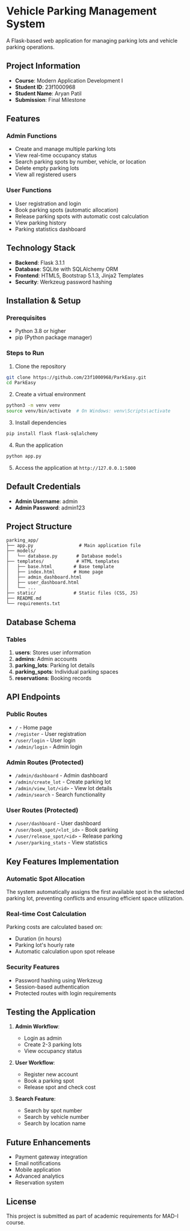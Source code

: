# Vehicle Parking Management System

A Flask-based web application for managing parking lots and vehicle parking operations.

## Project Information
- **Course**: Modern Application Development I
- **Student ID**: 23f1000968
- **Student Name**: Aryan Patil
- **Submission**: Final Milestone

## Features

### Admin Functions
- Create and manage multiple parking lots
- View real-time occupancy status
- Search parking spots by number, vehicle, or location
- Delete empty parking lots
- View all registered users

### User Functions
- User registration and login
- Book parking spots (automatic allocation)
- Release parking spots with automatic cost calculation
- View parking history
- Parking statistics dashboard

## Technology Stack
- **Backend**: Flask 3.1.1
- **Database**: SQLite with SQLAlchemy ORM
- **Frontend**: HTML5, Bootstrap 5.1.3, Jinja2 Templates
- **Security**: Werkzeug password hashing

## Installation & Setup

### Prerequisites
- Python 3.8 or higher
- pip (Python package manager)

### Steps to Run

1. Clone the repository
```bash
git clone https://github.com/23f1000968/ParkEasy.git
cd ParkEasy
```

2. Create a virtual environment
```bash
python3 -m venv venv
source venv/bin/activate  # On Windows: venv\Scripts\activate
```

3. Install dependencies
```bash
pip install flask flask-sqlalchemy
```

4. Run the application
```bash
python app.py
```

5. Access the application at `http://127.0.0.1:5000`

## Default Credentials
- **Admin Username**: admin
- **Admin Password**: admin123

## Project Structure
```
parking_app/
├── app.py                 # Main application file
├── models/
│   └── database.py       # Database models
├── templates/            # HTML templates
│   ├── base.html        # Base template
│   ├── index.html       # Home page
│   ├── admin_dashboard.html
│   ├── user_dashboard.html
│   └── ...
├── static/              # Static files (CSS, JS)
├── README.md
└── requirements.txt
```

## Database Schema

### Tables
1. **users**: Stores user information
2. **admins**: Admin accounts
3. **parking_lots**: Parking lot details
4. **parking_spots**: Individual parking spaces
5. **reservations**: Booking records

## API Endpoints

### Public Routes
- `/` - Home page
- `/register` - User registration
- `/user/login` - User login
- `/admin/login` - Admin login

### Admin Routes (Protected)
- `/admin/dashboard` - Admin dashboard
- `/admin/create_lot` - Create parking lot
- `/admin/view_lot/<id>` - View lot details
- `/admin/search` - Search functionality

### User Routes (Protected)
- `/user/dashboard` - User dashboard
- `/user/book_spot/<lot_id>` - Book parking
- `/user/release_spot/<id>` - Release parking
- `/user/parking_stats` - View statistics

## Key Features Implementation

### Automatic Spot Allocation
The system automatically assigns the first available spot in the selected parking lot, preventing conflicts and ensuring efficient space utilization.

### Real-time Cost Calculation
Parking costs are calculated based on:
- Duration (in hours)
- Parking lot's hourly rate
- Automatic calculation upon spot release

### Security Features
- Password hashing using Werkzeug
- Session-based authentication
- Protected routes with login requirements

## Testing the Application

1. **Admin Workflow**:
   - Login as admin
   - Create 2-3 parking lots
   - View occupancy status

2. **User Workflow**:
   - Register new account
   - Book a parking spot
   - Release spot and check cost

3. **Search Feature**:
   - Search by spot number
   - Search by vehicle number
   - Search by location name

## Future Enhancements
- Payment gateway integration
- Email notifications
- Mobile application
- Advanced analytics
- Reservation system

## License
This project is submitted as part of academic requirements for MAD-I course.
